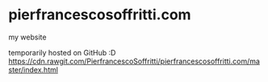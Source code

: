 # pierfrancescosoffritti.com
my website


temporarily hosted on GitHub :D
https://cdn.rawgit.com/PierfrancescoSoffritti/pierfrancescosoffritti.com/master/index.html
